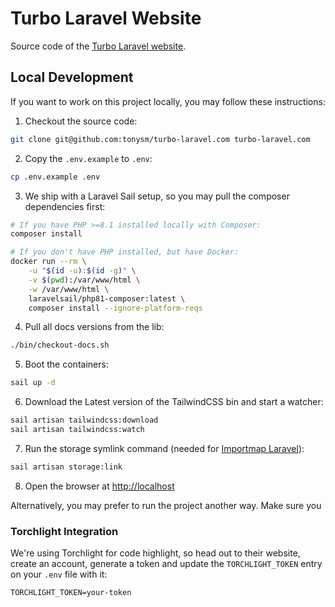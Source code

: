 # Turbo Laravel Website

Source code of the [Turbo Laravel website](https://turbo-laravel.com).

## Local Development

If you want to work on this project locally, you may follow these instructions:

1. Checkout the source code:

```bash
git clone git@github.com:tonysm/turbo-laravel.com turbo-laravel.com
```

2. Copy the `.env.example` to `.env`:

```bash
cp .env.example .env
```

3. We ship with a Laravel Sail setup, so you may pull the composer dependencies first:

```bash
# If you have PHP >=8.1 installed locally with Composer:
composer install

# If you don't have PHP installed, but have Docker:
docker run --rm \
    -u "$(id -u):$(id -g)" \
    -v $(pwd):/var/www/html \
    -w /var/www/html \
    laravelsail/php81-composer:latest \
    composer install --ignore-platform-reqs
```

4. Pull all docs versions from the lib:

```bash
./bin/checkout-docs.sh
```

5. Boot the containers:

```bash
sail up -d
```

6. Download the Latest version of the TailwindCSS bin and start a watcher:

```bash
sail artisan tailwindcss:download
sail artisan tailwindcss:watch
```

7. Run the storage symlink command (needed for [Importmap Laravel](https://github.com/tonysm/importmap-laravel)):

```bash
sail artisan storage:link
```

8. Open the browser at [http://localhost](http://localhost)

Alternatively, you may prefer to run the project another way. Make sure you

### Torchlight Integration

We're using Torchlight for code highlight, so head out to their website, create an account, generate a token and update the `TORCHLIGHT_TOKEN` entry on your `.env` file with it:

```dotenv
TORCHLIGHT_TOKEN=your-token
```

